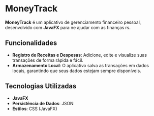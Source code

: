 # MoneyTrack

**MoneyTrack** é um aplicativo de gerenciamento financeiro pessoal, desenvolvido com **JavaFX** para ne ajudar com as finanças rs. 

## Funcionalidades

- **Registro de Receitas e Despesas**: Adicione, edite e visualize suas transações de forma rápida e fácil.
- **Armazenamento Local**: O aplicativo salva as transações em dados locais, garantindo que seus dados estejam sempre disponíveis.

## Tecnologias Utilizadas

- **JavaFX**
- **Persistência de Dados**: JSON
- **Estilos**: CSS (JavaFX)

